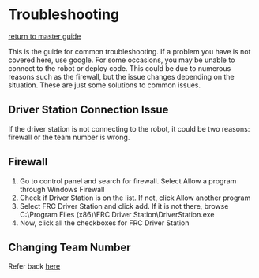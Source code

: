 # Troubleshooting

[return to master guide](https://github.com/TASRobotics/master-guide/blob/master/README.md)

This is the guide for common troubleshooting. If a problem you have is not covered here, use google. 
For some occasions, you may be unable to connect to the robot or deploy code. This could be due to numerous reasons such as the firewall, but the issue changes depending on the situation. These are just some solutions to common issues.

## Driver Station Connection Issue

If the driver station is not connecting to the robot, it could be two reasons: firewall or the team number is wrong. 

## Firewall

1. Go to control panel and search for firewall. Select Allow a program through Windows Firewall
2. Check if Driver Station is on the list. If not, click Allow another program
3. Select FRC Driver Station and click add. If it is not there, browse
    C:\Program Files (x86)\FRC Driver Station\DriverStation.exe
4. Now, click all the checkboxes for FRC Driver Station

## Changing Team Number

Refer back [here](Getting_Started.md#Driver-Station)
